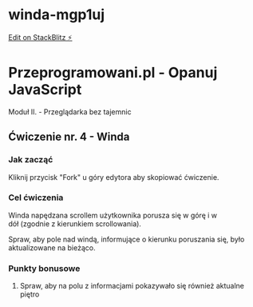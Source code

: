# winda-mgp1uj

[Edit on StackBlitz ⚡️](https://stackblitz.com/edit/winda-mgp1uj)

# Przeprogramowani.pl - Opanuj JavaScript

Moduł II. - Przeglądarka bez tajemnic

## Ćwiczenie nr. 4 - Winda

### Jak zacząć

Kliknij przycisk "Fork" u góry edytora aby skopiować ćwiczenie.

### Cel ćwiczenia

Winda napędzana scrollem użytkownika porusza się w górę i w dół (zgodnie z kierunkiem scrollowania). 

Spraw, aby pole nad windą, informujące o kierunku poruszania się, było aktualizowane na bieżąco.

### Punkty bonusowe

1. Spraw, aby na polu z informacjami pokazywało się również aktualne piętro